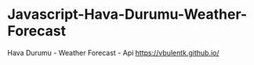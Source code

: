 # Javascript-Hava-Durumu-Weather-Forecast
Hava Durumu - Weather Forecast -  Api 
https://vbulentk.github.io/
